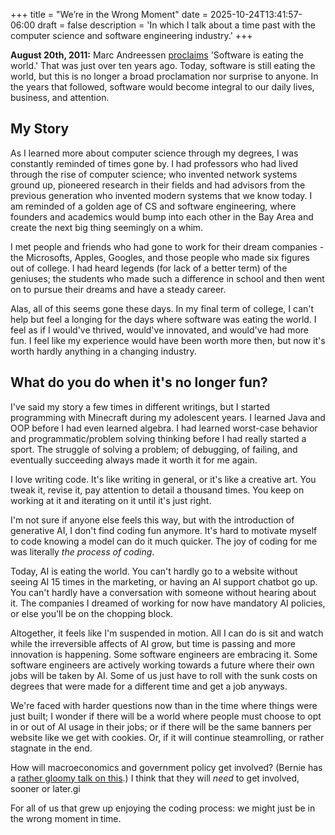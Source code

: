 +++
title = "We’re in the Wrong Moment"
date = 2025-10-24T13:41:57-06:00
draft = false
description = 'In which I talk about a time past with the computer science and software engineering industry.'
+++

**August 20th, 2011:** Marc Andreessen [proclaims](https://a16z.com/why-software-is-eating-the-world/) 'Software 
is eating the world.' That was just over ten years ago. Today, software is still eating the world, but this
is no longer a broad proclamation nor surprise to anyone. In the years that followed, software would
become integral to our daily lives, business, and attention.

## My Story

As I learned more about computer science through my degrees, I was constantly
reminded of times gone by. I had professors who had lived through the rise of computer science; 
who invented network systems ground up, pioneered research in their fields and had advisors
from the previous generation who invented modern systems that we know today. I am
reminded of a golden age of CS and software engineering, where founders and academics
would bump into each other in the Bay Area and create the next big thing seemingly on a whim.

I met people and friends who had gone to work for their dream companies - the Microsofts, Apples, Googles, and those
people who made six figures out of college. I had heard legends (for lack of a better term) of the geniuses; the
students who made such a difference in school and then went on to pursue their dreams and have a steady career.

Alas, all of this seems gone these days. In my final term of college, I can't help but feel a longing for the 
days where software was eating the world. I feel as if I would've thrived, would've innovated, and would've had more fun.
I feel like my experience would have been worth more then, but now it's worth hardly anything in a changing industry.

## What do you do when it's no longer fun?

I've said my story a few times in different writings, but I started programming with Minecraft during 
my adolescent years. I learned Java and OOP before I had even learned algebra. I had learned
worst-case behavior and programmatic/problem solving thinking before I had really started a sport.
The struggle of solving a problem; of debugging, of failing, and eventually succeeding always made 
it worth it for me again.

I love writing code. It's like writing in general, or it's like a creative art. You tweak it,
revise it, pay attention to detail a thousand times. You keep on working at it and iterating
on it until it's just right.

I'm not sure if anyone else feels this way, but with the introduction of generative AI, I don't find coding fun 
anymore. It's hard to motivate myself to code knowing a model can do it much quicker. The joy of coding
for me was literally *the process of coding*.

Today, AI is eating the world. You can't hardly go to a website without seeing AI 15 times in the marketing,
or having an AI support chatbot go up. You can't hardly have a conversation with someone without hearing
about it. The companies I dreamed of working for now have mandatory AI policies, or else you'll be on the
chopping block.

Altogether, it feels like I'm suspended in motion. All I can do is sit and watch while the irreversible
affects of AI grow, but time is passing and more innovation is happening. Some software engineers are embracing 
it. Some software engineers are actively working towards a future where their own jobs will be taken by AI. 
Some of us just have to roll with the sunk costs on degrees that were made for a different time and get a job anyways.

We're faced with harder questions now than in the time where things were just built; I wonder if there will be a world where people must choose to opt in or out of AI usage in their jobs; or if there will be the same banners per website like we get with cookies. Or, if it will continue steamrolling, or rather stagnate in the end.

How will macroeconomics and government policy get involved? (Bernie has a [rather gloomy talk on this](https://www.youtube.com/watch?v=dthbi4lzO58).) I think that they will *need* to get involved, sooner or later.gi

For all of us that grew up enjoying the coding process: we might just be in the wrong moment in time.
